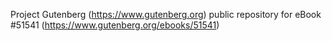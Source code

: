 Project Gutenberg (https://www.gutenberg.org) public repository for
eBook #51541 (https://www.gutenberg.org/ebooks/51541)
